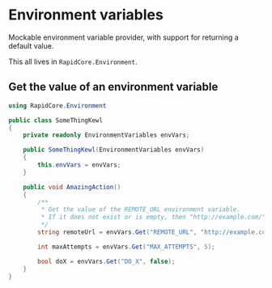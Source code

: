 # Environment variables

Mockable environment variable provider, with support for returning a default value.

This all lives in `RapidCore.Environment`.


## Get the value of an environment variable

```csharp
using RapidCore.Environment

public class SomeThingKewl
{
    private readonly EnvironmentVariables envVars;

    public SomeThingKewl(EnvironmentVariables envVars)
    {
        this.envVars = envVars;
    }

    public void AmazingAction()
    {
        /**
         * Get the value of the REMOTE_URL environment variable.
         * If it does not exist or is empty, then "http://example.com/" is returned.
         */
        string remoteUrl = envVars.Get("REMOTE_URL", "http://example.com/");

        int maxAttempts = envVars.Get("MAX_ATTEMPTS", 5);

        bool doX = envVars.Get("DO_X", false);
    }
}
```
